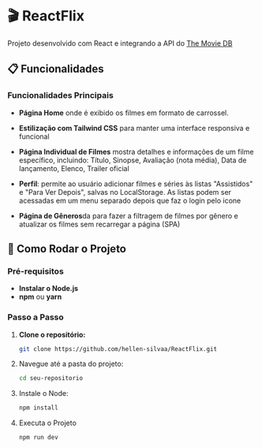# 🎬 ReactFlix

Projeto desenvolvido com React e integrando a API do [The Movie DB](https://www.themoviedb.org/) 

## 📋 Funcionalidades

### Funcionalidades Principais
- **Página Home** onde é  exibido os filmes em formato de carrossel.
  
- **Estilização com Tailwind CSS** para manter uma interface responsiva e funcional
  
- **Página Individual de Filmes** mostra detalhes e informações de um filme específico, incluindo: Título, Sinopse, Avaliação (nota média), Data de lançamento, Elenco, Trailer oficial
  
- **Perfil**: permite ao usuário adicionar filmes e séries às listas "Assistidos" e "Para Ver Depois", salvas no LocalStorage. As listas podem ser acessadas em um menu separado depois que faz o login pelo icone
  
- **Página de Gêneros**da para fazer a filtragem de filmes por gênero e atualizar os filmes sem recarregar a página (SPA)


## 🚀 Como Rodar o Projeto

### Pré-requisitos
- **Instalar o Node.js** 
- **npm** ou **yarn**

### Passo a Passo

1. **Clone o repositório:**
   ```bash
   git clone https://github.com/hellen-silvaa/ReactFlix.git
   
2. Navegue até a pasta do projeto:
   ```bash
   cd seu-repositorio
   
3. Instale o Node:
   ```bash
   npm install

4. Executa o Projeto
   ```bash
   npm run dev
